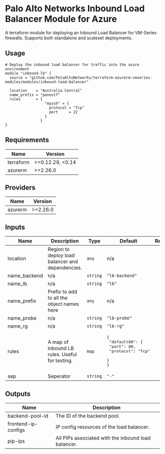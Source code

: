 # Palo Alto Networks Inbound Load Balancer Module for Azure

A terraform module for deploying an Inbound Load Balancer for VM-Series firewalls. Supports both standalone and scaleset deployments.

## Usage

```hcl
# Deploy the inbound load balancer for traffic into the azure environment
module "inbound-lb" {
  source = "github.com/PaloAltoNetworks/terraform-azurerm-vmseries-modules/modules/inbound-load-balancer"

  location    = "Australia Central"
  name_prefix = "panostf"
  rules       = {
                  "myssh" = {
                    protocol = "Tcp"
                    port     = 22
                  }
                }
}
```

<!-- BEGINNING OF PRE-COMMIT-TERRAFORM DOCS HOOK -->
## Requirements

| Name | Version |
|------|---------|
| terraform | >=0.12.29, <0.14 |
| azurerm | >=2.26.0 |

## Providers

| Name | Version |
|------|---------|
| azurerm | >=2.26.0 |

## Inputs

| Name | Description | Type | Default | Required |
|------|-------------|------|---------|:--------:|
| location | Region to deploy load balancer and dependencies. | `any` | n/a | yes |
| name\_backend | n/a | `string` | `"lb-backend"` | no |
| name\_lb | n/a | `string` | `"lb"` | no |
| name\_prefix | Prefix to add to all the object names here | `any` | n/a | yes |
| name\_probe | n/a | `string` | `"lb-probe"` | no |
| name\_rg | n/a | `string` | `"lb-rg"` | no |
| rules | A map of inbound LB rules. Useful for testing. | `map` | <pre>{<br>  "default80": {<br>    "port": 80,<br>    "protocol": "Tcp"<br>  }<br>}</pre> | no |
| sep | Seperator | `string` | `"-"` | no |

## Outputs

| Name | Description |
|------|-------------|
| backend-pool-id | The ID of the backend pool. |
| frontend-ip-configs | IP config resources of the load balancer. |
| pip-ips | All PIPs associated with the inbound load balancer. |

<!-- END OF PRE-COMMIT-TERRAFORM DOCS HOOK -->
